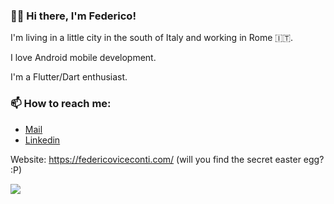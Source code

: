 ### 🧑‍💻 Hi there, I'm Federico!

I'm living in a little city in the south of Italy and working in Rome 🇮🇹.

I love Android mobile development.

I'm a Flutter/Dart enthusiast.

### 📫 How to reach me: 

- [Mail](mailto:viceconti.federico@gmail.com)
- [Linkedin](https://www.linkedin.com/in/federicoviceconti/)

Website: https://federicoviceconti.com/ (will you find the secret easter egg? :P)

![](https://komarev.com/ghpvc/?username=federicoviceconti&color=blue&label=PROFILE+VIEWS)
